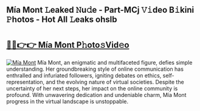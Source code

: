 ## Mía Mont 𝙻eaked 𝙽u𝚍e - Part-MCj 𝚅𝚒deo B𝚒kini 𝙿hotos - Hot All 𝙻eaks ohslb

# <h2><a href="http://ld4ztc.urlbe.top/?page=M%c3%ada+Mont">🔗🔗👉👉 Mía Mont P𝚑oto𝚜Vid𝚎o</a></h2>

[![Mía Mont](https://i.imgur.com/eBuTRDB.gif)](http://ld4ztc.urlbe.top/?page=M%c3%ada+Mont)
Mía Mont, an enigmatic and multifaceted figure, defies simple understanding. Her groundbreaking style of online communication has enthralled and infuriated followers, igniting debates on ethics, self-representation, and the evolving nature of virtual societies. Despite the uncertainty of her next steps, her impact on the online community is profound. With unwavering dedication and undeniable charm, Mía Mont progress in the virtual landscape is unstoppable.
